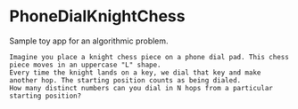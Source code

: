 # PhoneDialKnightChess

Sample toy app for an algorithmic problem.

```
Imagine you place a knight chess piece on a phone dial pad. This chess piece moves in an uppercase "L" shape. 
Every time the knight lands on a key, we dial that key and make another hop. The starting position counts as being dialed.
How many distinct numbers can you dial in N hops from a particular starting position?
```
